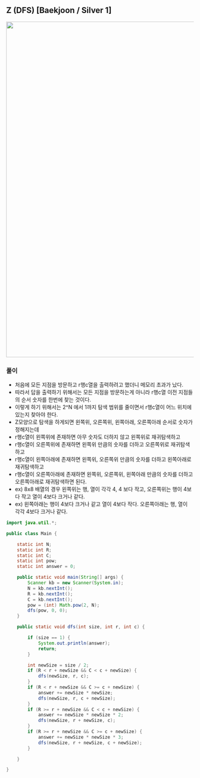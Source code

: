 ## Z (DFS) [Baekjoon / Silver 1]

<img src="https://user-images.githubusercontent.com/35963403/172894991-3feb16ac-d7e5-42eb-ba57-7ed90c2e0abd.JPG" width="900">

### 풀이

- 처음에 모든 지점을 방문하고 r행c열을 출력하려고 했더니 메모리 초과가 났다.
- 따라서 답을 출력하기 위해서는 모든 지점을 방문하는게 아니라 r행c열 이전 지점들의 순서 숫자를 한번에 찾는 것이다.
- 이렇게 하기 위해서는 2^N 에서 1까지 탐색 범위를 줄이면서 r행c열이 어느 위치에 있는지 찾아야 한다.
- Z모양으로 탐색을 하게되면 왼쪽위, 오른쪽위, 왼쪽아래, 오른쪽아래 순서로 숫자가 정해지는데
- r행c열이 왼쪽위에 존재하면 아무 숫자도 더하지 않고 왼쪽위로 재귀탐색하고
- r행c열이 오른쪽위에 존재하면 왼쪽위 만큼의 숫자를 더하고 오른쪽위로 재귀탐색하고
- r행c열이 왼쪽아래에 존재하면 왼쪽위, 오른쪽위 만큼의 숫자를 더하고 왼쪽아래로 재귀탐색하고
- r행c열이 오른쪽아래에 존재하면 왼쪽위, 오른쪽위, 왼쪽아래 만큼의 숫자를 더하고 오른쪽아래로 재귀탐색하면 된다.
- ex) 8x8 배열의 경우 왼쪽위는 행, 열이 각각 4, 4 보다 작고, 오른쪽위는 행이 4보다 작고 열이 4보다 크거나 같다.
- ex) 왼쪽아래는 행이 4보다 크거나 같고 열이 4보다 작다. 오른쪽아래는 행, 열이 각각 4보다 크거나 같다.

```java
import java.util.*;

public class Main {

    static int N;
    static int R;
    static int C;
    static int pow;
    static int answer = 0;

    public static void main(String[] args) {
        Scanner kb = new Scanner(System.in);
        N = kb.nextInt();
        R = kb.nextInt();
        C = kb.nextInt();
        pow = (int) Math.pow(2, N);
        dfs(pow, 0, 0);
    }

    public static void dfs(int size, int r, int c) {

        if (size == 1) {
            System.out.println(answer);
            return;
        }

        int newSize = size / 2;
        if (R < r + newSize && C < c + newSize) {
            dfs(newSize, r, c);
        }
        if (R < r + newSize && C >= c + newSize) {
            answer += newSize * newSize;
            dfs(newSize, r, c + newSize);
        }
        if (R >= r + newSize && C < c + newSize) {
            answer += newSize * newSize * 2;
            dfs(newSize, r + newSize, c);
        }
        if (R >= r + newSize && C >= c + newSize) {
            answer += newSize * newSize * 3;
            dfs(newSize, r + newSize, c + newSize);
        }

    }

}
```